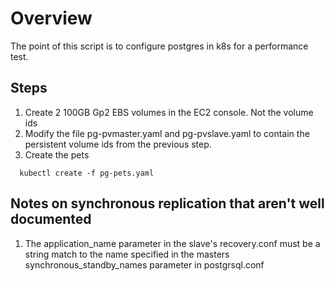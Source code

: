 
# Overview

The point of this script is to configure postgres in k8s for a performance test.

## Steps

1. Create 2 100GB Gp2 EBS volumes in the EC2 console.  Not the volume ids
1. Modify the file pg-pvmaster.yaml and pg-pvslave.yaml to contain the persistent volume ids from the previous step.
1. Create the pets
```
  kubectl create -f pg-pets.yaml
```


## Notes on synchronous replication that aren't well documented

1. The application_name parameter in the slave's recovery.conf must be a string match
to the name specified in the masters synchronous_standby_names parameter in postgrsql.conf
